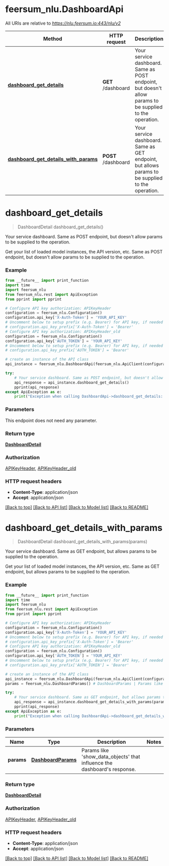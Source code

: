 # feersum_nlu.DashboardApi

All URIs are relative to *https://nlu.feersum.io:443/nlu/v2*

Method | HTTP request | Description
------------- | ------------- | -------------
[**dashboard_get_details**](DashboardApi.md#dashboard_get_details) | **GET** /dashboard | Your service dashboard. Same as POST endpoint, but doesn&#39;t allow params to be supplied to the operation.
[**dashboard_get_details_with_params**](DashboardApi.md#dashboard_get_details_with_params) | **POST** /dashboard | Your service dashboard. Same as GET endpoint, but allows params to be supplied to the operation.


# **dashboard_get_details**
> DashboardDetail dashboard_get_details()

Your service dashboard. Same as POST endpoint, but doesn't allow params to be supplied to the operation.

Get your list of loaded model instances, the API version, etc. Same as POST endpoint, but doesn't allow params to be supplied to the operation.

### Example
```python
from __future__ import print_function
import time
import feersum_nlu
from feersum_nlu.rest import ApiException
from pprint import pprint

# Configure API key authorization: APIKeyHeader
configuration = feersum_nlu.Configuration()
configuration.api_key['X-Auth-Token'] = 'YOUR_API_KEY'
# Uncomment below to setup prefix (e.g. Bearer) for API key, if needed
# configuration.api_key_prefix['X-Auth-Token'] = 'Bearer'
# Configure API key authorization: APIKeyHeader_old
configuration = feersum_nlu.Configuration()
configuration.api_key['AUTH_TOKEN'] = 'YOUR_API_KEY'
# Uncomment below to setup prefix (e.g. Bearer) for API key, if needed
# configuration.api_key_prefix['AUTH_TOKEN'] = 'Bearer'

# create an instance of the API class
api_instance = feersum_nlu.DashboardApi(feersum_nlu.ApiClient(configuration))

try:
    # Your service dashboard. Same as POST endpoint, but doesn't allow params to be supplied to the operation.
    api_response = api_instance.dashboard_get_details()
    pprint(api_response)
except ApiException as e:
    print("Exception when calling DashboardApi->dashboard_get_details: %s\n" % e)
```

### Parameters
This endpoint does not need any parameter.

### Return type

[**DashboardDetail**](DashboardDetail.md)

### Authorization

[APIKeyHeader](../README.md#APIKeyHeader), [APIKeyHeader_old](../README.md#APIKeyHeader_old)

### HTTP request headers

 - **Content-Type**: application/json
 - **Accept**: application/json

[[Back to top]](#) [[Back to API list]](../README.md#documentation-for-api-endpoints) [[Back to Model list]](../README.md#documentation-for-models) [[Back to README]](../README.md)

# **dashboard_get_details_with_params**
> DashboardDetail dashboard_get_details_with_params(params)

Your service dashboard. Same as GET endpoint, but allows params to be supplied to the operation.

Get your list of loaded model instances, the API version, etc. Same as GET endpoint, but allows params to be supplied to the operation.

### Example
```python
from __future__ import print_function
import time
import feersum_nlu
from feersum_nlu.rest import ApiException
from pprint import pprint

# Configure API key authorization: APIKeyHeader
configuration = feersum_nlu.Configuration()
configuration.api_key['X-Auth-Token'] = 'YOUR_API_KEY'
# Uncomment below to setup prefix (e.g. Bearer) for API key, if needed
# configuration.api_key_prefix['X-Auth-Token'] = 'Bearer'
# Configure API key authorization: APIKeyHeader_old
configuration = feersum_nlu.Configuration()
configuration.api_key['AUTH_TOKEN'] = 'YOUR_API_KEY'
# Uncomment below to setup prefix (e.g. Bearer) for API key, if needed
# configuration.api_key_prefix['AUTH_TOKEN'] = 'Bearer'

# create an instance of the API class
api_instance = feersum_nlu.DashboardApi(feersum_nlu.ApiClient(configuration))
params = feersum_nlu.DashboardParams() # DashboardParams | Params like 'show_data_objects' that influence the dashboard's response.

try:
    # Your service dashboard. Same as GET endpoint, but allows params to be supplied to the operation.
    api_response = api_instance.dashboard_get_details_with_params(params)
    pprint(api_response)
except ApiException as e:
    print("Exception when calling DashboardApi->dashboard_get_details_with_params: %s\n" % e)
```

### Parameters

Name | Type | Description  | Notes
------------- | ------------- | ------------- | -------------
 **params** | [**DashboardParams**](DashboardParams.md)| Params like &#39;show_data_objects&#39; that influence the dashboard&#39;s response. | 

### Return type

[**DashboardDetail**](DashboardDetail.md)

### Authorization

[APIKeyHeader](../README.md#APIKeyHeader), [APIKeyHeader_old](../README.md#APIKeyHeader_old)

### HTTP request headers

 - **Content-Type**: application/json
 - **Accept**: application/json

[[Back to top]](#) [[Back to API list]](../README.md#documentation-for-api-endpoints) [[Back to Model list]](../README.md#documentation-for-models) [[Back to README]](../README.md)


